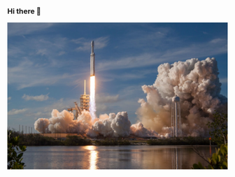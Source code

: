 ### Hi there 👋

![header](https://raw.githubusercontent.com/AatroXissTV/AatroXissTV/master/assets/cover.jpg)

